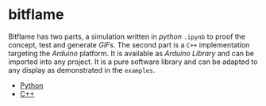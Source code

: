 # bitflame

Bitflame has two parts, a simulation written in _python_ `.ipynb` to proof the concept, test and generate _GIFs_. The second part is a `C++` implementation targeting the _Arduino_ platform. It is available as _Arduino Library_ and can be imported into any project. It is a pure software library and can be adapted to any display as demonstrated in the `examples`.

* [Python](./simulation)
* [C++](./software)

